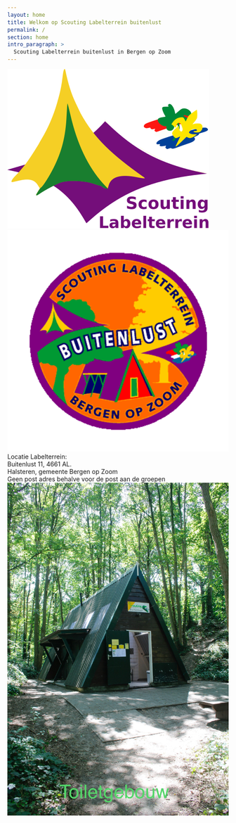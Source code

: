 ```yaml
---
layout: home
title: Welkom op Scouting Labelterrein buitenlust  
permalink: /
section: home
intro_paragraph: >
  Scouting Labelterrein buitenlust in Bergen op Zoom 
---
```


![logolabel terienn](../assets/img/Logo_Labelterrein.svg) ![logo buitenlust](../assets/img/badgenwa.svg)  
Locatie Labelterrein:  
Buitenlust 11, 4661 AL.  
Halsteren, gemeente Bergen op Zoom  
Geen post adres behalve voor de post aan de groepen
![Foto toiletgebouw gebouw](../assets/img/Velden/image00013.jpeg)